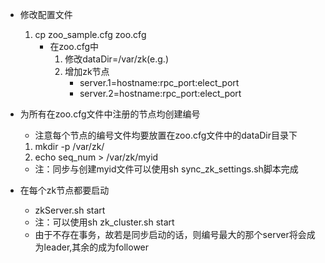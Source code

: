 * 修改配置文件
    1. cp zoo_sample.cfg zoo.cfg
        * 在zoo.cfg中
            1. 修改dataDir=/var/zk(e.g.)
            2. 增加zk节点
                * server.1=hostname:rpc_port:elect_port
                * server.2=hostname:rpc_port:elect_port
            
* 为所有在zoo.cfg文件中注册的节点均创建编号
    * 注意每个节点的编号文件均要放置在zoo.cfg文件中的dataDir目录下
    1. mkdir -p /var/zk/
    2. echo seq_num > /var/zk/myid
    * 注：同步与创建myid文件可以使用sh sync_zk_settings.sh脚本完成
* 在每个zk节点都要启动
    * zkServer.sh start
    * 注：可以使用sh zk_cluster.sh start
    * 由于不存在事务，故若是同步启动的话，则编号最大的那个server将会成为leader,其余的成为follower

    